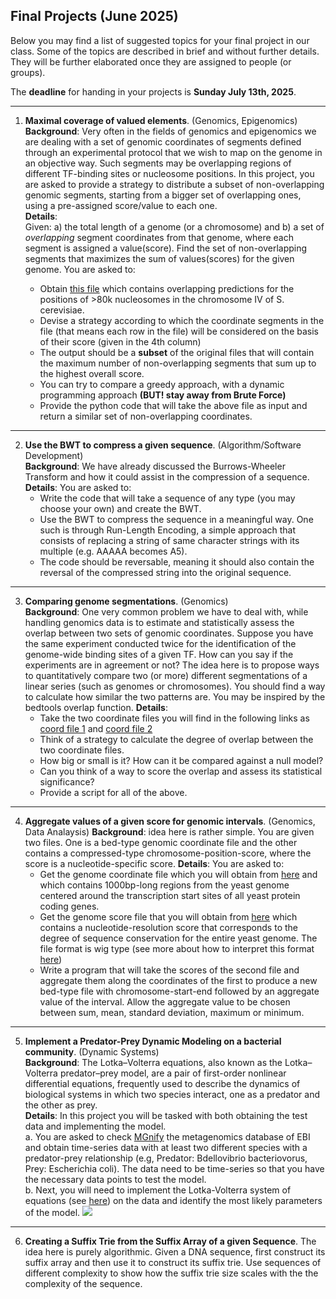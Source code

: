 ## Final Projects (June 2025)

Below you may find a list of suggested topics for your final project in our class.
Some of the topics are described in brief and without further details.
They will be further elaborated once they are assigned to people (or groups).

The **deadline** for handing in your projects is **Sunday July 13th, 2025**.

---
1. **Maximal coverage of valued elements**. (Genomics, Epigenomics)  
   **Background**: Very often in the fields of genomics and epigenomics we are dealing with a set of genomic coordinates of segments defined through an experimental protocol that we wish to map on the genome in an objective way. Such segments may be overlapping regions of different TF-binding sites or nucleosome positions. In this project, you are asked to provide a strategy to distribute a subset of non-overlapping genomic segments, starting from a bigger set of overlapping ones, using a pre-assigned score/value to each one.   
   **Details**:  
   Given: a) the total length of a genome (or a chromosome) and b) a set of _overlapping_ segment coordinates from that genome, where each segment is assigned a value(score). Find the set of non-overlapping segments that maximizes the sum of values(scores) for the given genome.
   You are asked to:

   * Obtain [this file](https://www.dropbox.com/scl/fi/t1uvn8xfwavlo6jmt1cx1/sacCer3_chrIV_nucs_overlapping.bed?dl=0&rlkey=vuyfn519sqsp3wnns89nsdlal) which contains overlapping predictions for the positions of >80k nucleosomes in the chromosome IV of S. cerevisiae.
   * Devise a strategy according to which the coordinate segments in the file (that means each row in the file) will be considered on the basis of their score (given in the 4th column)
   * The output should be a **subset** of the original files that will contain the maximum number of non-overlapping segments that sum up to the highest overall score.
   * You can try to compare a greedy approach, with a dynamic programming approach **(BUT! stay away from Brute Force)**
   * Provide the python code that will take the above file as input and return a similar set of non-overlapping coordinates.

---

2. **Use the BWT to compress a given sequence**. (Algorithm/Software Development)  
   **Background**: We have already discussed the Burrows-Wheeler Transform and how it could assist in the compression of a sequence. 
   **Details**:
   You are asked to:  
   * Write the code that will take a sequence of any type (you may choose your own) and create the BWT.
   * Use the BWT to compress the sequence in a meaningful way. One such is through Run-Length Encoding, a simple approach that consists of replacing a string of same character strings with its multiple (e.g. AAAAA becomes A5).
   * The code should be reversable, meaning it should also contain the reversal of the compressed string into the original sequence.
  
---

3. **Comparing genome segmentations**. (Genomics)  
   **Background**: One very common problem we have to deal with, while handling genomics data is to estimate and statistically assess the overlap between two sets of genomic coordinates. Suppose you have the same experiment conducted twice for the identification of the genome-wide binding sites of a given TF. How can you say if the experiments are in agreement or not? The idea here is to propose ways to quantitatively compare two (or more) different segmentations of a linear series (such as genomes or chromosomes). You should find a way to calculate how similar the two patterns are. You may be inspired by the bedtools overlap function.
   **Details**:
   * Take the two coordinate files you will find in the following links as [coord file 1](https://www.dropbox.com/scl/fi/8f6bngwk79ndlqtdi681k/NewRun_MAC1_t4.bed?rlkey=bwqugj7tujm0rkl9la7nqewho&st=0o31va86&dl=0) and [coord file 2](https://www.dropbox.com/scl/fi/sffd3acvrulg40jvce8z3/NewRun_AFT1_t4.bed?rlkey=f43phaxa0tc4ye4l61bytrgz8&st=c4ljukhs&dl=0)
   * Think of a strategy to calculate the degree of overlap between the two coordinate files.
   * How big or small is it? How can it be compared against a null model?
   * Can you think of a way to score the overlap and assess its statistical significance?
   * Provide a script for all of the above.

---

4. **Aggregate values of a given score for genomic intervals**. (Genomics, Data Analaysis)
   **Background**: idea here is rather simple. You are given two files. One is a bed-type genomic coordinate file and the other contains a compressed-type chromosome-position-score, where the score is a nucleotide-specific score. 
**Details**: You are asked to:
   * Get the genome coordinate file which you will obtain from [here](https://www.dropbox.com/scl/fi/6fc8stk76dg2vm93p85pn/saccer2_refseq_genes_TSS_plusmin500.bed?dl=0&rlkey=x9expw5ae08odk1fiyzcfp1ct) and which contains 1000bp-long regions from the yeast genome centered around the transcription start sites of all yeast protein coding genes.
   * Get the genome score file that you will obtain from [here](https://www.dropbox.com/scl/fi/ordt8x4lh325nln6cel8w/sacCer2_phCons.wig?dl=0&rlkey=6a5ay1t02fqhe70w88puv0kq8) which contains a nucleotide-resolution score that corresponds to the degree of sequence conservation for the entire yeast genome. The file format is wig type (see more about how to interpret this format [here](https://www.ensembl.org/info/website/upload/wig.html#:~:text=A%20WIG%20file%20consists%20of,formatting%20options%3A%20fixedStep%20and%20variableStep))
   * Write a program that will take the scores of the second file and aggregate them along the coordinates of the first to produce a new bed-type file with chromosome-start-end followed by an aggregate value of the interval. Allow the aggregate value to be chosen between sum, mean, standard deviation, maximum or minimum. 
  
---

5. **Implement a Predator-Prey Dynamic Modeling on a bacterial community**. (Dynamic Systems)  
   **Background**: The Lotka–Volterra equations, also known as the Lotka–Volterra predator–prey model, are a pair of first-order nonlinear differential equations, frequently used to describe the dynamics of biological systems in which two species interact, one as a predator and the other as prey.   
   **Details**: In this project you will be tasked with both obtaining the test data and implementing the model.   
   a. You are asked to check [MGnify](https://www.ebi.ac.uk/metagenomics) the metagenomics database of EBI and obtain time-series data with at least two different species with a predator-prey relationship (e.g, Predator: Bdellovibrio bacteriovorus, Prey: Escherichia coli). The data need to be time-series so that you have the necessary data points to test the model.  
   b. Next, you will need to implement the Lotka-Volterra system of equations (see [here](https://mathworld.wolfram.com/Lotka-VolterraEquations.html)) on the data and identify the most likely parameters of the model. ![](https://github.com/christoforos-nikolaou/BC205/blob/figures/LotkaVolterra.png)


---
6.  **Creating a Suffix Trie from the Suffix Array of a given Sequence**. The idea here is purely algorithmic. Given a DNA sequence, first construct its suffix array and then use it to construct its suffix trie. Use sequences of different complexity to show how the suffix trie size scales with the the complexity of the sequence.
